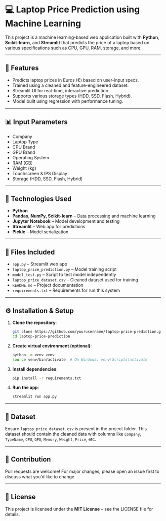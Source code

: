 # 💻 Laptop Price Prediction using Machine Learning

  This project is a machine learning-based web application built with **Python**, **Scikit-learn**, and **Streamlit** that predicts the price of a laptop based on various specifications such as CPU, GPU, RAM, storage, and more.

---

## 🚀 Features

- Predicts laptop prices in Euros (€) based on user-input specs.
- Trained using a cleaned and feature-engineered dataset.
- Streamlit UI for real-time, interactive prediction.
- Supports various storage types (HDD, SSD, Flash, Hybrid).
- Model built using regression with performance tuning.

---

## 📊 Input Parameters

- Company
- Laptop Type
- CPU Brand
- GPU Brand
- Operating System
- RAM (GB)
- Weight (kg)
- Touchscreen & IPS Display
- Storage (HDD, SSD, Flash, Hybrid)

---

## 🧰 Technologies Used

- **Python**
- **Pandas, NumPy, Scikit-learn** – Data processing and machine learning
- **Jupyter Notebook** – Model development and testing
- **Streamlit** – Web app for predictions
- **Pickle** – Model serialization

---

## 📁 Files Included

- `app.py` – Streamlit web app
- `laptop_price_prediction.py` – Model training script
- `model_test.py` – Script to test model independently
- `laptop_price_dataset.csv` – Cleaned dataset used for training
- `README.md` – Project documentation
- `requirements.txt` – Requirements for run this system

---

## ⚙️ Installation & Setup

1. **Clone the repository**:
   ```bash
   git clone https://github.com/yourusername/laptop-price-prediction.git
   cd laptop-price-prediction

2. **Create virtual environment (optional)**:
    ```bash
    python -m venv venv
    source venv/bin/activate  # On Windows: venv\Scripts\activate

3. **Install dependencies**:
   ```bash
   pip install -r requirements.txt

4. **Run the app**:
   ```bash
   streamlit run app.py

---

## 📂 Dataset

  Ensure `laptop_price_dataset.csv` is present in the project folder. This dataset should contain the cleaned data with columns like `Company`, `TypeName`, `CPU`, `GPU`, `Memory`, `Weight`, `Price`, etc.

---

## 🤝 Contribution

  Pull requests are welcome! For major changes, please open an issue first to discuss what you'd like to change.

---

## 📜 License

  This project is licensed under the **MIT License** – see the LICENSE file for details.
